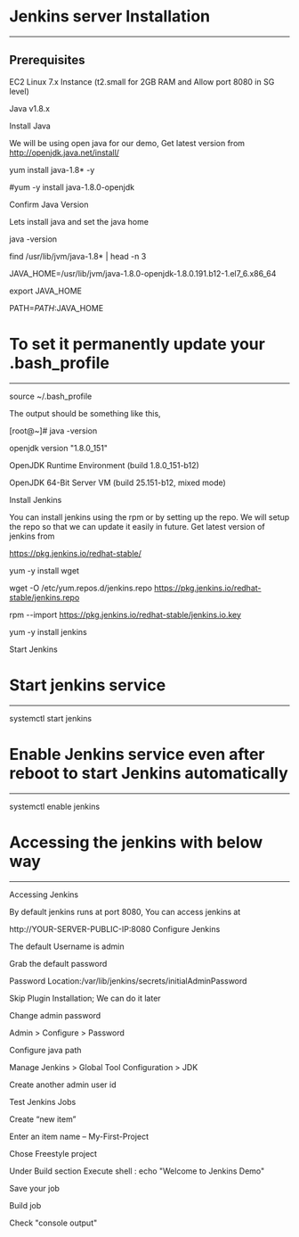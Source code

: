 # Jenkins server Installation
------------------------------
Prerequisites
-------------------
EC2 Linux 7.x Instance (t2.small for 2GB RAM and Allow port 8080 in SG level)

Java v1.8.x

Install Java

We will be using open java for our demo, Get latest version from http://openjdk.java.net/install/

yum install java-1.8* -y

#yum -y install java-1.8.0-openjdk

Confirm Java Version

Lets install java and set the java home

java -version

find /usr/lib/jvm/java-1.8* | head -n 3

JAVA_HOME=/usr/lib/jvm/java-1.8.0-openjdk-1.8.0.191.b12-1.el7_6.x86_64

export JAVA_HOME

PATH=$PATH:$JAVA_HOME

# To set it permanently update your .bash_profile
--------------------------------------------------
source ~/.bash_profile

The output should be something like this,

[root@~]# java -version

openjdk version "1.8.0_151"

OpenJDK Runtime Environment (build 1.8.0_151-b12)

OpenJDK 64-Bit Server VM (build 25.151-b12, mixed mode)

Install Jenkins

You can install jenkins using the rpm or by setting up the repo. We will setup the repo so that we can update it easily in future. Get latest version of jenkins from 

https://pkg.jenkins.io/redhat-stable/

yum -y install wget

wget -O /etc/yum.repos.d/jenkins.repo https://pkg.jenkins.io/redhat-stable/jenkins.repo

rpm --import https://pkg.jenkins.io/redhat-stable/jenkins.io.key

yum -y install jenkins

Start Jenkins

# Start jenkins service
---------------------------
systemctl start jenkins

# Enable Jenkins service even after reboot to start Jenkins automatically
--------------------------------------------------------------------------
systemctl enable jenkins


# Accessing the jenkins with below way
--------------------------------------


Accessing Jenkins

By default jenkins runs at port 8080, You can access jenkins at

http://YOUR-SERVER-PUBLIC-IP:8080
Configure Jenkins

The default Username is admin

Grab the default password

Password Location:/var/lib/jenkins/secrets/initialAdminPassword

Skip Plugin Installation; We can do it later

Change admin password

Admin > Configure > Password

Configure java path

Manage Jenkins > Global Tool Configuration > JDK

Create another admin user id

Test Jenkins Jobs

Create “new item”

Enter an item name – My-First-Project

Chose Freestyle project

Under Build section Execute shell : echo "Welcome to Jenkins Demo"

Save your job

Build job

Check "console output"